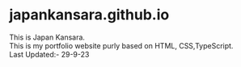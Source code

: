 # japankansara.github.io

This is Japan Kansara. <br>
This is my portfolio website purly based on HTML, CSS,TypeScript. <br>
Last Updated:- 29-9-23
